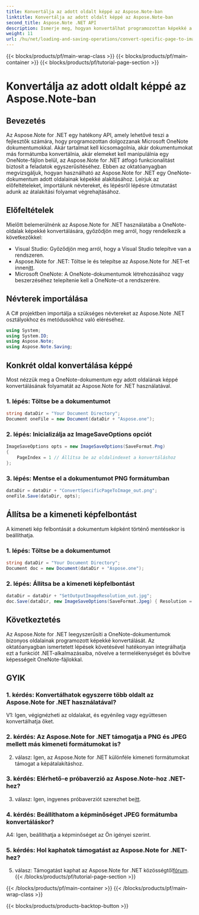```yaml
---
title: Konvertálja az adott oldalt képpé az Aspose.Note-ban
linktitle: Konvertálja az adott oldalt képpé az Aspose.Note-ban
second_title: Aspose.Note .NET API
description: Ismerje meg, hogyan konvertálhat programozottan képekké a Microsoft OneNote dokumentumok adott oldalait az Aspose.Note for .NET segítségével.
weight: 11
url: /hu/net/loading-and-saving-operations/convert-specific-page-to-image/
---
```


{{< blocks/products/pf/main-wrap-class >}}
{{< blocks/products/pf/main-container >}}
{{< blocks/products/pf/tutorial-page-section >}}

# Konvertálja az adott oldalt képpé az Aspose.Note-ban

## Bevezetés

Az Aspose.Note for .NET egy hatékony API, amely lehetővé teszi a fejlesztők számára, hogy programozottan dolgozzanak Microsoft OneNote dokumentumokkal. Akár tartalmat kell kicsomagolnia, akár dokumentumokat más formátumba konvertálnia, akár elemeket kell manipulálnia egy OneNote-fájlon belül, az Aspose.Note for .NET átfogó funkcionalitást biztosít a feladatok egyszerűsítéséhez. Ebben az oktatóanyagban megvizsgáljuk, hogyan használható az Aspose.Note for .NET egy OneNote-dokumentum adott oldalainak képekké alakításához. Leírjuk az előfeltételeket, importálunk névtereket, és lépésről lépésre útmutatást adunk az átalakítási folyamat végrehajtásához.

## Előfeltételek

Mielőtt belemerülnénk az Aspose.Note for .NET használatába a OneNote-oldalak képekké konvertálására, győződjön meg arról, hogy rendelkezik a következőkkel:

- Visual Studio: Győződjön meg arról, hogy a Visual Studio telepítve van a rendszeren.
-  Aspose.Note for .NET: Töltse le és telepítse az Aspose.Note for .NET-et innen[itt](https://releases.aspose.com/note/net/).
- Microsoft OneNote: A OneNote-dokumentumok létrehozásához vagy beszerzéséhez telepítenie kell a OneNote-ot a rendszerére.

## Névterek importálása

A C# projektben importálja a szükséges névtereket az Aspose.Note .NET osztályokhoz és metódusokhoz való eléréséhez.

```csharp
using System;
using System.IO;
using Aspose.Note;
using Aspose.Note.Saving;
```

## Konkrét oldal konvertálása képpé

Most nézzük meg a OneNote-dokumentum egy adott oldalának képpé konvertálásának folyamatát az Aspose.Note for .NET használatával.

### 1. lépés: Töltse be a dokumentumot

```csharp
string dataDir = "Your Document Directory";
Document oneFile = new Document(dataDir + "Aspose.one");
```

### 2. lépés: Inicializálja az ImageSaveOptions opciót

```csharp
ImageSaveOptions opts = new ImageSaveOptions(SaveFormat.Png)
{
    PageIndex = 1 // Állítsa be az oldalindexet a konvertáláshoz
};
```

### 3. lépés: Mentse el a dokumentumot PNG formátumban

```csharp
dataDir = dataDir + "ConvertSpecificPageToImage_out.png";
oneFile.Save(dataDir, opts);
```

## Állítsa be a kimeneti képfelbontást

A kimeneti kép felbontását a dokumentum képként történő mentésekor is beállíthatja.

### 1. lépés: Töltse be a dokumentumot

```csharp
string dataDir = "Your Document Directory";
Document doc = new Document(dataDir + "Aspose.one");
```

### 2. lépés: Állítsa be a kimeneti képfelbontást

```csharp
dataDir = dataDir + "SetOutputImageResolution_out.jpg";
doc.Save(dataDir, new ImageSaveOptions(SaveFormat.Jpeg) { Resolution = 220 });
```

## Következtetés

Az Aspose.Note for .NET leegyszerűsíti a OneNote-dokumentumok bizonyos oldalainak programozott képekké konvertálását. Az oktatóanyagban ismertetett lépések követésével hatékonyan integrálhatja ezt a funkciót .NET-alkalmazásaiba, növelve a termelékenységet és bővítve képességeit OneNote-fájlokkal.

## GYIK

### 1. kérdés: Konvertálhatok egyszerre több oldalt az Aspose.Note for .NET használatával?

V1: Igen, végignézheti az oldalakat, és egyénileg vagy együttesen konvertálhatja őket.

### 2. kérdés: Az Aspose.Note for .NET támogatja a PNG és JPEG mellett más kimeneti formátumokat is?

2. válasz: Igen, az Aspose.Note for .NET különféle kimeneti formátumokat támogat a képátalakításhoz.

### 3. kérdés: Elérhető-e próbaverzió az Aspose.Note-hoz .NET-hez?

 3. válasz: Igen, ingyenes próbaverziót szerezhet be[itt](https://releases.aspose.com/).

### 4. kérdés: Beállíthatom a képminőséget JPEG formátumba konvertáláskor?

A4: Igen, beállíthatja a képminőséget az Ön igényei szerint.

### 5. kérdés: Hol kaphatok támogatást az Aspose.Note for .NET-hez?

 5. válasz: Támogatást kaphat az Aspose.Note for .NET közösségtől[fórum](https://forum.aspose.com/c/note/28).
{{< /blocks/products/pf/tutorial-page-section >}}

{{< /blocks/products/pf/main-container >}}
{{< /blocks/products/pf/main-wrap-class >}}

{{< blocks/products/products-backtop-button >}}
